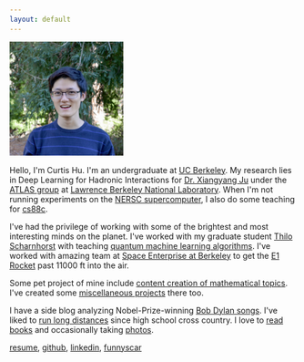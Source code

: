 ```yaml
---
layout: default
---
```



<!-- This will be the go blurb for your bio -->

<img src="assets/img/profile.jpeg" alt="drawing" width="200"/>

<!-- Current position and things happening in my life -->

Hello, I'm Curtis Hu. I'm an undergraduate at <a href="">UC Berkeley</a>. My research lies in Deep Learning for Hadronic Interactions for <a href="https://xju2.github.io/students/">Dr. Xiangyang Ju</a> under the <a href="https://www.physics.lbl.gov/atlas/">ATLAS group</a> at <a href="https://www.physics.lbl.gov/">Lawrence Berkeley National Laboratory</a>. When I'm not running experiments on the <a href="https://www.nersc.gov/">NERSC supercomputer</a>, I also do some teaching for <a href="https://c88c.org/fa23/">cs88c</a>. 


<!-- Who i worked with, big names preferably -->
I've had the privilege of working with some of the brightest and most interesting minds on the planet. I've worked with my graduate student <a href="https://www.pi.uni-bonn.de/brock/en/results/data/t00000052.pdf">Thilo Scharnhorst</a> with teaching <a href="https://funnyscar.com/writings/">quantum machine learning algorithms</a>. I've worked with amazing team at <a href="https://www.berkeleyse.org/">Space Enterprise at Berkeley</a> to get the <a href="https://www.berkeleyse.org/eureka1">E1 Rocket</a> past 11000 ft into the air.


Some pet project of mine include <a href="https://funnyscar.com/">content creation of mathematical topics</a>. I've created some <a href="https://funnyscar.com/projects">miscellaneous projects</a> there too.


<!-- Hobbies, show that you're human and easy to get along and that they should reach out -->
I have a side blog analyzing Nobel-Prize-winning <a href="https://curtishu.medium.com">Bob Dylan songs</a>. I've liked to <a href="https://www.strava.com/athletes/curtis_hu">run long distances</a> since high school cross country. I love to <a href="https://www.goodreads.com/curtisjhu
">read books</a> and occasionally taking <a href="https://flickr.com/people/curtisjhu">photos</a>.

<a href="https://bucket.funnyscar.com/resumes/resume%20(8).pdf">resume</a>,
<a href="https://github.com/curtisjhu">github</a>,
<a href="https://linkedin.com/in/curtisjhu">linkedin</a>,
<a href="https://funnyscar.com">funnyscar</a>